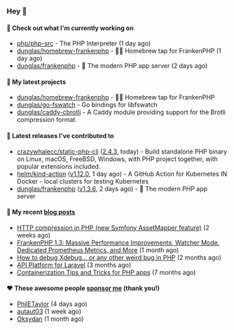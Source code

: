 ### Hey 👋

#### 👷 Check out what I'm currently working on

- [php/php-src](https://github.com/php/php-src) - The PHP Interpreter (1 day ago)
- [dunglas/homebrew-frankenphp](https://github.com/dunglas/homebrew-frankenphp) - 🍺🧟 Homebrew tap for FrankenPHP (1 day ago)
- [dunglas/frankenphp](https://github.com/dunglas/frankenphp) - 🧟 The modern PHP app server (2 days ago)

#### 🌱 My latest projects

- [dunglas/homebrew-frankenphp](https://github.com/dunglas/homebrew-frankenphp) - 🍺🧟 Homebrew tap for FrankenPHP
- [dunglas/go-fswatch](https://github.com/dunglas/go-fswatch) - Go bindings for libfswatch
- [dunglas/caddy-cbrotli](https://github.com/dunglas/caddy-cbrotli) - A Caddy module providing support for the Brotli compression format.

#### 🔭 Latest releases I've contributed to

- [crazywhalecc/static-php-cli](https://github.com/crazywhalecc/static-php-cli) ([2.4.3](https://github.com/crazywhalecc/static-php-cli/releases/tag/2.4.3), today) - Build standalone PHP binary on Linux, macOS, FreeBSD, Windows, with PHP project together, with popular extensions included.
- [helm/kind-action](https://github.com/helm/kind-action) ([v1.12.0](https://github.com/helm/kind-action/releases/tag/v1.12.0), 1 day ago) - A GitHub Action for Kubernetes IN Docker - local clusters for testing Kubernetes
- [dunglas/frankenphp](https://github.com/dunglas/frankenphp) ([v1.3.6](https://github.com/dunglas/frankenphp/releases/tag/v1.3.6), 2 days ago) - 🧟 The modern PHP app server

#### 📜 My recent [blog posts](https://dunglas.fr)

- [HTTP compression in PHP (new Symfony AssetMapper feature)](https://dunglas.dev/2024/12/http-compression-in-php-new-symfony-assetmapper-feature/) (2 weeks ago)
- [FrankenPHP 1.3: Massive Performance Improvements, Watcher Mode, Dedicated Prometheus Metrics, and More](https://dunglas.dev/2024/11/frankenphp-1-3-massive-performance-improvements-watcher-mode-dedicated-prometheus-metrics-and-more/) (1 month ago)
- [How to debug Xdebug… or any other weird bug in PHP](https://dunglas.dev/2024/10/how-to-debug-xdebug-or-any-other-weird-bug-in-php/) (2 months ago)
- [API Platform for Laravel](https://dunglas.dev/2024/09/api-platform-for-laravel/) (3 months ago)
- [Containerization Tips and Tricks for PHP apps](https://dunglas.dev/2024/05/containerization-tips-and-tricks-for-php-apps/) (7 months ago)

#### ❤️ These awesome people [sponsor me](https://github.com/sponsors/dunglas) (thank you!)

- [PhilETaylor](https://github.com/PhilETaylor) (4 days ago)
- [autaut03](https://github.com/autaut03) (1 week ago)
- [Oksydan](https://github.com/Oksydan) (1 month ago)
